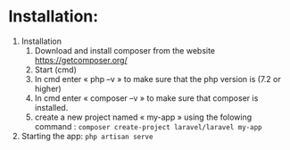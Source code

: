# Installation:

1. Installation
    1. Download and install composer from the website https://getcomposer.org/
    2. Start (cmd)
    3. In cmd enter « php –v » to make sure that the php version is (7.2 or higher)
    4. In cmd enter « composer –v » to make sure that composer is installed.
    5. create a new project named « my-app » using the folowing command :
       `composer create-project laravel/laravel my-app`
2. Starting the app:
   `php artisan serve`
